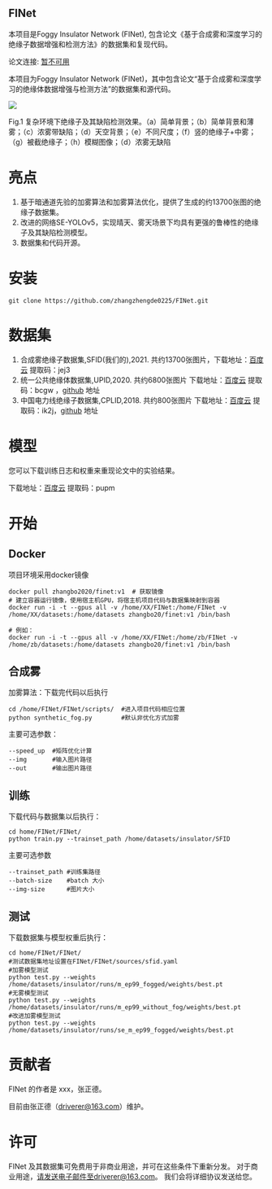 ## FINet
本项目是Foggy Insulator Network (FINet), 包含论文《基于合成雾和深度学习的绝缘子数据增强和检测方法》的数据集和复现代码。

论文连接: [暂不可用](link)

本项目为Foggy Insulator Network (FINet)，其中包含论文“基于合成雾和深度学习的绝缘体数据增强与检测方法”的数据集和源代码。

![](https://github.com/zhangzhengde0225/FINet/raw/master/Docs/results.jpg)

Fig.1  复杂环境下绝缘子及其缺陷检测效果。（a）简单背景；（b）简单背景和薄雾；（c）浓雾带缺陷；（d）天空背景；（e）不同尺度；（f）竖的绝缘子+中雾；（g）被截绝缘子；（h）模糊图像；（d）浓雾无缺陷

# 亮点

1. 基于暗通道先验的加雾算法和加雾算法优化，提供了生成的约13700张图的绝缘子数据集。
2. 改进的网络SE-YOLOv5，实现晴天、雾天场景下均具有更强的鲁棒性的绝缘子及其缺陷检测模型。
3. 数据集和代码开源。

# 安装

```
git clone https://github.com/zhangzhengde0225/FINet.git
```

# 数据集

1. 合成雾绝缘子数据集,SFID(我们的),2021.  共约13700张图片，下载地址：[百度云](https://pan.baidu.com/s/1jpqrtMOlln9xC_L2_tGu7w) 提取码：jej3
2. 统一公共绝缘体数据集,UPID,2020.  共约6800张图片             下载地址：[百度云](https://pan.baidu.com/s/1pvk0tCbyJiP5hjakrTTI4Q) 提取码：bcgw ，[github](https://github.com/heitorcfelix/public-insulator-datasets) 地址
3. 中国电力线绝缘子数据集,CPLID,2018.  共约800张图片        下载地址：[百度云](https://pan.baidu.com/s/1BQnZSCTPGQsEOKOe1Z4sXA) 提取码：ik2j，[github](https://github.com/InsulatorData/InsulatorDataSet) 地址

# 模型

您可以下载训练日志和权重来重现论文中的实验结果。

下载地址：[百度云](https://pan.baidu.com/s/129ZTtU-0Hq6fVRv2q7LkEA) 提取码：pupm

# 开始

## Docker

项目环境采用docker镜像

```
docker pull zhangbo2020/finet:v1  # 获取镜像
# 建立容器运行镜像，使用宿主机GPU，将宿主机项目代码与数据集映射到容器
docker run -i -t --gpus all -v /home/XX/FINet:/home/FINet -v /home/XX/datasets:/home/datasets zhangbo20/finet:v1 /bin/bash 

# 例如：
docker run -i -t --gpus all -v /home/XX/FINet:/home/zb/FINet -v /home/zb/datasets:/home/datasets zhangbo20/finet:v1 /bin/bash 
```

## 合成雾

加雾算法：下载完代码以后执行

```
cd /home/FINet/FINet/scripts/  #进入项目代码相应位置 
python synthetic_fog.py        #默认非优化方式加雾
```

主要可选参数：

```
--speed_up  #矩阵优化计算
--img       #输入图片路径
--out       #输出图片路径
```

## 训练

下载代码与数据集以后执行：

```
cd home/FINet/FINet/
python train.py --trainset_path /home/datasets/insulator/SFID
```

主要可选参数

```
--trainset_path #训练集路径
--batch-size    #batch 大小
--img-size      #图片大小
```

## 测试

下载数据集与模型权重后执行：

```
cd home/FINet/FINet/
#测试数据集地址设置在FINet/FINet/sources/sfid.yaml
#加雾模型测试
python test.py --weights /home/datasets/insulator/runs/m_ep99_fogged/weights/best.pt
#无雾模型测试
python test.py --weights /home/datasets/insulator/runs/m_ep99_without_fog/weights/best.pt
#改进加雾模型测试
python test.py --weights /home/datasets/insulator/runs/se_m_ep99_fogged/weights/best.pt
```

# 贡献者

FINet 的作者是 xxx，张正德。

目前由张正德（driverer@163.com）维护。

# 许可

FINet 及其数据集可免费用于非商业用途，并可在这些条件下重新分发。
对于商业用途，请发送电子邮件至driverer@163.com。 我们会将详细协议发送给您。

